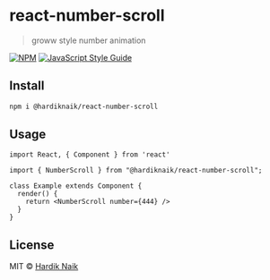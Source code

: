 # react-number-scroll

> groww style number animation

[![NPM](https://img.shields.io/npm/v/react-number-scroll.svg)](https://www.npmjs.com/package/react-number-scroll) [![JavaScript Style Guide](https://img.shields.io/badge/code_style-standard-brightgreen.svg)](https://standardjs.com)

## Install

```bash
npm i @hardiknaik/react-number-scroll
```

## Usage

```tsx
import React, { Component } from 'react'

import { NumberScroll } from "@hardiknaik/react-number-scroll";

class Example extends Component {
  render() {
    return <NumberScroll number={444} />
  }
}
```

## License

MIT © [Hardik Naik](https://github.com/mehardiknaik)
